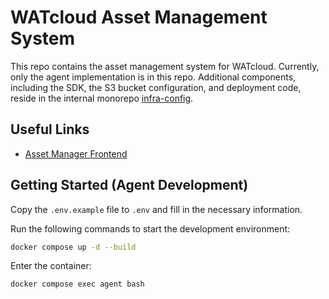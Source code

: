 # WATcloud Asset Management System

This repo contains the asset management system for WATcloud.
Currently, only the agent implementation is in this repo.
Additional components, including the SDK, the S3 bucket configuration, and deployment code, reside in the internal monorepo [infra-config](https://github.com/WATonomous/infra-config).

## Useful Links

- [Asset Manager Frontend](https://cloud.watonomous.ca/docs/utilities/assets)

## Getting Started (Agent Development)

Copy the `.env.example` file to `.env` and fill in the necessary information.

Run the following commands to start the development environment:

```bash
docker compose up -d --build
```

Enter the container:

```bash
docker compose exec agent bash
```
